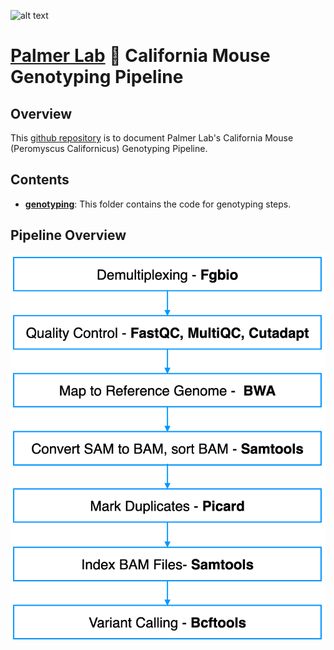 ![alt text](https://secureservercdn.net/198.71.233.106/h9j.d46.myftpupload.com/wp-content/uploads/2019/09/palmerlab-logo.png)
# [Palmer Lab](https://palmerlab.org/) :test_tube: California Mouse Genotyping Pipeline
## Overview
This [github repository](https://github.com/Deeeeen/california_mouse_genotyping) is to document Palmer Lab's California Mouse (Peromyscus Californicus) Genotyping Pipeline.

## Contents
- **[genotyping](genotyping)**: This folder contains the code for genotyping steps.

## Pipeline Overview
![](assets/pipeline_overview.png)

